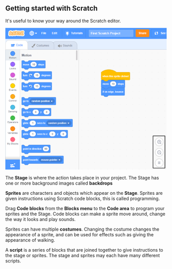 ## Getting started with Scratch

It's useful to know your way around the Scratch editor.  

![Scratch resize code blocks](images/zoom-code-area.png)

The **Stage** is where the action takes place in your project. The Stage has one or more background images called **backdrops** 

**Sprites** are characters and objects which appear on the **Stage**. Sprites are given instructions using Scratch code blocks, this is called programming. 

Drag **Code blocks** from the **Blocks menu** to the **Code area** to program your sprites and the Stage. Code blocks can make a sprite move around, change the way it looks and play sounds. 

Sprites can have multiple **costumes**. Changing the costume changes the appearance of a sprite, and can be used for effects such as giving the appearance of walking. 

A **script** is a series of blocks that are joined together to give instructions to the stage or sprites. The stage and sprites may each have many different scripts. 

